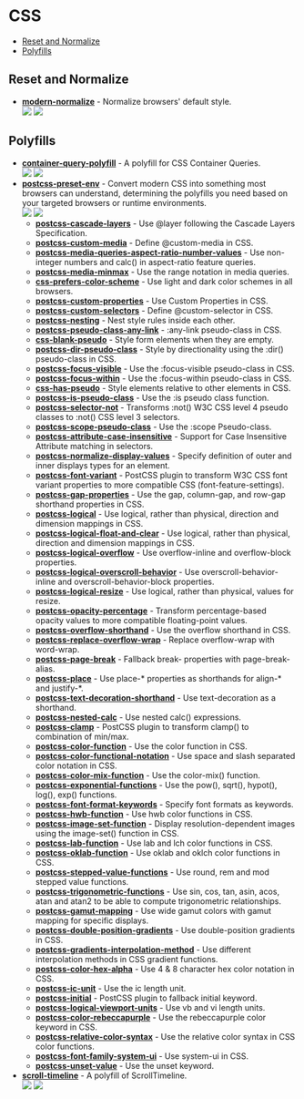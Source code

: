 # CSS

- [Reset and Normalize](#reset-and-normalize)
- [Polyfills](#polyfills)

## Reset and Normalize

- **[modern-normalize](https://github.com/sindresorhus/modern-normalize)** - Normalize browsers' default style.  
  ![](https://img.shields.io/github/stars/sindresorhus/modern-normalize?style=social&label=Star)
  ![](https://img.shields.io/github/last-commit/sindresorhus/modern-normalize?style=social&label=Update)

## Polyfills

- **[container-query-polyfill](https://github.com/GoogleChromeLabs/container-query-polyfill)** - A polyfill for CSS Container Queries.  
  ![](https://img.shields.io/github/stars/GoogleChromeLabs/container-query-polyfill?style=social&label=Star)
  ![](https://img.shields.io/github/last-commit/GoogleChromeLabs/container-query-polyfill?style=social&label=Update)
- **[postcss-preset-env](https://github.com/csstools/postcss-plugins/tree/main/plugin-packs/postcss-preset-env)** - Convert modern CSS into something most browsers can understand, determining the polyfills you need based on your targeted browsers or runtime environments.  
  ![](https://img.shields.io/github/stars/csstools/postcss-plugins?style=social&label=Star)
  ![](https://img.shields.io/github/last-commit/csstools/postcss-plugins?style=social&label=Update)
  - **[postcss-cascade-layers](https://github.com/csstools/postcss-plugins/tree/main/plugins/postcss-cascade-layers)** - Use @layer following the Cascade Layers Specification.
  - **[postcss-custom-media](https://github.com/csstools/postcss-plugins/tree/main/plugins/postcss-custom-media)** - Define @custom-media in CSS.
  - **[postcss-media-queries-aspect-ratio-number-values](https://github.com/csstools/postcss-plugins/tree/main/plugins/postcss-media-queries-aspect-ratio-number-values)** - Use non-integer numbers and calc() in aspect-ratio feature queries.
  - **[postcss-media-minmax](https://github.com/csstools/postcss-plugins/tree/main/plugins/postcss-media-minmax)** - Use the range notation in media queries.
  - **[css-prefers-color-scheme](https://github.com/csstools/postcss-plugins/tree/main/plugins/css-prefers-color-scheme)** - Use light and dark color schemes in all browsers.
  - **[postcss-custom-properties](https://github.com/csstools/postcss-plugins/tree/main/plugins/postcss-custom-properties)** - Use Custom Properties in CSS.
  - **[postcss-custom-selectors](https://github.com/csstools/postcss-plugins/tree/main/plugins/postcss-custom-selectors)** - Define @custom-selector in CSS.
  - **[postcss-nesting](https://github.com/csstools/postcss-plugins/tree/main/plugins/postcss-nesting)** - Nest style rules inside each other.
  - **[postcss-pseudo-class-any-link](https://github.com/csstools/postcss-plugins/tree/main/plugins/postcss-pseudo-class-any-link)** - :any-link pseudo-class in CSS.
  - **[css-blank-pseudo](https://github.com/csstools/postcss-plugins/tree/main/plugins/css-blank-pseudo)** - Style form elements when they are empty.
  - **[postcss-dir-pseudo-class](https://github.com/csstools/postcss-plugins/tree/main/plugins/postcss-dir-pseudo-class)** - Style by directionality using the :dir() pseudo-class in CSS.
  - **[postcss-focus-visible](https://github.com/csstools/postcss-plugins/tree/main/plugins/postcss-focus-visible)** - Use the :focus-visible pseudo-class in CSS.
  - **[postcss-focus-within](https://github.com/csstools/postcss-plugins/tree/main/plugins/postcss-focus-within)** - Use the :focus-within pseudo-class in CSS.
  - **[css-has-pseudo](https://github.com/csstools/postcss-plugins/tree/main/plugins/css-has-pseudo)** - Style elements relative to other elements in CSS.
  - **[postcss-is-pseudo-class](https://github.com/csstools/postcss-plugins/tree/main/plugins/postcss-is-pseudo-class)** - Use the :is pseudo class function.
  - **[postcss-selector-not](https://github.com/csstools/postcss-plugins/tree/main/plugins/postcss-selector-not)** - Transforms :not() W3C CSS level 4 pseudo classes to :not() CSS level 3 selectors.
  - **[postcss-scope-pseudo-class](https://github.com/csstools/postcss-plugins/tree/main/plugins/postcss-scope-pseudo-class)** - Use the :scope Pseudo-class.
  - **[postcss-attribute-case-insensitive](https://github.com/csstools/postcss-plugins/tree/main/plugins/postcss-attribute-case-insensitive)** - Support for Case Insensitive Attribute matching in selectors.
  - **[postcss-normalize-display-values](https://github.com/csstools/postcss-plugins/tree/main/plugins/postcss-normalize-display-values)** - Specify definition of outer and inner displays types for an element.
  - **[postcss-font-variant](https://github.com/postcss/postcss-font-variant)** - PostCSS plugin to transform W3C CSS font variant properties to more compatible CSS (font-feature-settings).
  - **[postcss-gap-properties](https://github.com/csstools/postcss-plugins/tree/main/plugins/postcss-gap-properties)** - Use the gap, column-gap, and row-gap shorthand properties in CSS.
  - **[postcss-logical](https://github.com/csstools/postcss-plugins/tree/main/plugins/postcss-logical)** - Use logical, rather than physical, direction and dimension mappings in CSS.
  - **[postcss-logical-float-and-clear](https://github.com/csstools/postcss-plugins/tree/main/plugins/postcss-logical-float-and-clear)** - Use logical, rather than physical, direction and dimension mappings in CSS.
  - **[postcss-logical-overflow](https://github.com/csstools/postcss-plugins/tree/main/plugins/postcss-logical-overflow)** - Use overflow-inline and overflow-block properties.
  - **[postcss-logical-overscroll-behavior](https://github.com/csstools/postcss-plugins/tree/main/plugins/postcss-logical-overscroll-behavior)** - Use overscroll-behavior-inline and overscroll-behavior-block properties.
  - **[postcss-logical-resize](https://github.com/csstools/postcss-plugins/tree/main/plugins/postcss-logical-resize)** - Use logical, rather than physical, values for resize.
  - **[postcss-opacity-percentage](https://github.com/mrcgrtz/postcss-opacity-percentage)** - Transform percentage-based opacity values to more compatible floating-point values.
  - **[postcss-overflow-shorthand](https://github.com/csstools/postcss-plugins/tree/main/plugins/postcss-overflow-shorthand)** - Use the overflow shorthand in CSS.
  - **[postcss-replace-overflow-wrap](https://github.com/mattdimu/postcss-replace-overflow-wrap)** - Replace overflow-wrap with word-wrap.
  - **[postcss-page-break](https://github.com/shrpne/postcss-page-break)** - Fallback break- properties with page-break- alias.
  - **[postcss-place](https://github.com/csstools/postcss-plugins/tree/main/plugins/postcss-place)** - Use place-* properties as shorthands for align-* and justify-*.
  - **[postcss-text-decoration-shorthand](https://github.com/csstools/postcss-plugins/tree/main/plugins/postcss-text-decoration-shorthand)** - Use text-decoration as a shorthand.
  - **[postcss-nested-calc](https://github.com/csstools/postcss-plugins/tree/main/plugins/postcss-nested-calc)** - Use nested calc() expressions.
  - **[postcss-clamp](https://github.com/polemius/postcss-clamp)** - PostCSS plugin to transform clamp() to combination of min/max.
  - **[postcss-color-function](https://github.com/csstools/postcss-plugins/tree/main/plugins/postcss-color-function)** - Use the color function in CSS.
  - **[postcss-color-functional-notation](https://github.com/csstools/postcss-plugins/tree/main/plugins/postcss-color-functional-notation)** - Use space and slash separated color notation in CSS.
  - **[postcss-color-mix-function](https://github.com/csstools/postcss-plugins/tree/main/plugins/postcss-color-mix-function)** - Use the color-mix() function.
  - **[postcss-exponential-functions](https://github.com/csstools/postcss-plugins/tree/main/plugins/postcss-exponential-functions)** - Use the pow(), sqrt(), hypot(), log(), exp() functions.
  - **[postcss-font-format-keywords](https://github.com/csstools/postcss-plugins/tree/main/plugins/postcss-font-format-keywords)** - Specify font formats as keywords.
  - **[postcss-hwb-function](https://github.com/csstools/postcss-plugins/tree/main/plugins/postcss-hwb-function)** - Use hwb color functions in CSS.
  - **[postcss-image-set-function](https://github.com/csstools/postcss-plugins/tree/main/plugins/postcss-image-set-function)** - Display resolution-dependent images using the image-set() function in CSS.
  - **[postcss-lab-function](https://github.com/csstools/postcss-plugins/tree/main/plugins/postcss-lab-function)** - Use lab and lch color functions in CSS.
  - **[postcss-oklab-function](https://github.com/csstools/postcss-plugins/tree/main/plugins/postcss-oklab-function)** - Use oklab and oklch color functions in CSS.
  - **[postcss-stepped-value-functions](https://github.com/csstools/postcss-plugins/tree/main/plugins/postcss-stepped-value-functions)** - Use round, rem and mod stepped value functions.
  - **[postcss-trigonometric-functions](https://github.com/csstools/postcss-plugins/tree/main/plugins/postcss-trigonometric-functions)** - Use sin, cos, tan, asin, acos, atan and atan2 to be able to compute trigonometric relationships.
  - **[postcss-gamut-mapping](https://github.com/csstools/postcss-plugins/tree/main/plugins/postcss-gamut-mapping)** - Use wide gamut colors with gamut mapping for specific displays.
  - **[postcss-double-position-gradients](https://github.com/csstools/postcss-plugins/tree/main/plugins/postcss-double-position-gradients)** - Use double-position gradients in CSS.
  - **[postcss-gradients-interpolation-method](https://github.com/csstools/postcss-plugins/tree/main/plugins/postcss-gradients-interpolation-method)** - Use different interpolation methods in CSS gradient functions.
  - **[postcss-color-hex-alpha](https://github.com/csstools/postcss-plugins/tree/main/plugins/postcss-color-hex-alpha)** - Use 4 & 8 character hex color notation in CSS.
  - **[postcss-ic-unit](https://github.com/csstools/postcss-plugins/tree/main/plugins/postcss-ic-unit)** - Use the ic length unit.
  - **[postcss-initial](https://github.com/maximkoretskiy/postcss-initial)** - PostCSS plugin to fallback initial keyword.
  - **[postcss-logical-viewport-units](https://github.com/csstools/postcss-plugins/tree/main/plugins/postcss-logical-viewport-units)** - Use vb and vi length units.
  - **[postcss-color-rebeccapurple](https://github.com/csstools/postcss-plugins/tree/main/plugins/postcss-color-rebeccapurple)** - Use the rebeccapurple color keyword in CSS.
  - **[postcss-relative-color-syntax](https://github.com/csstools/postcss-plugins/tree/main/plugins/postcss-relative-color-syntax)** - Use the relative color syntax in CSS color functions.
  - **[postcss-font-family-system-ui](https://github.com/JLHwung/postcss-font-family-system-ui)** - Use system-ui in CSS.
  - **[postcss-unset-value](https://github.com/csstools/postcss-plugins/tree/main/plugins/postcss-unset-value)** - Use the unset keyword.
- **[scroll-timeline](https://github.com/flackr/scroll-timeline)** - A polyfill of ScrollTimeline.  
  ![](https://img.shields.io/github/stars/flackr/scroll-timeline?style=social&label=Star)
  ![](https://img.shields.io/github/last-commit/flackr/scroll-timeline?style=social&label=Update)
